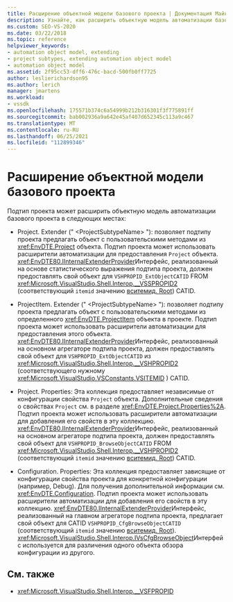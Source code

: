 ```yaml
---
title: Расширение объектной модели базового проекта | Документация Майкрософт
description: Узнайте, как расширить объектную модель автоматизации базового проекта в Visual Studio с помощью подтипа проекта.
ms.custom: SEO-VS-2020
ms.date: 03/22/2018
ms.topic: reference
helpviewer_keywords:
- automation object model, extending
- project subtypes, extending automation object model
- automation object model
ms.assetid: 2f95cc53-dff6-476c-bacd-500fb0ff7725
author: leslierichardson95
ms.author: lerich
manager: jmartens
ms.workload:
- vssdk
ms.openlocfilehash: 175571b374c6a54999b212b316301f3f775891ff
ms.sourcegitcommit: bab002936a9a642e45af407d652345c113a9c467
ms.translationtype: MT
ms.contentlocale: ru-RU
ms.lasthandoff: 06/25/2021
ms.locfileid: "112899346"
---
```

# <a name="extend-the-object-model-of-the-base-project"></a>Расширение объектной модели базового проекта

Подтип проекта может расширить объектную модель автоматизации базового проекта в следующих местах:

- Project. Extender (" \<ProjectSubtypeName> "): позволяет подтипу проекта предлагать объект с пользовательскими методами из <xref:EnvDTE.Project> объекта. Подтип проекта может использовать расширители автоматизации для предоставления `Project` объекта. <xref:EnvDTE80.IInternalExtenderProvider>Интерфейс, реализованный на основе статистического выражения подтипа проекта, должен предоставлять свой объект для `VSHPROPID_ExtObjectCATID` FROM <xref:Microsoft.VisualStudio.Shell.Interop.__VSSPROPID2> (соответствующий `itemid` значению [вситемид. Root](<xref:Microsoft.VisualStudio.VSConstants.VSITEMID.Root>)) CATID.

- ProjectItem. Extender (" \<ProjectSubtypeName> "): позволяет подтипу проекта предлагать объект с пользовательскими методами из определенного <xref:EnvDTE.ProjectItem> объекта в проекте. Подтип проекта может использовать расширители автоматизации для предоставления этого объекта. <xref:EnvDTE80.IInternalExtenderProvider>Интерфейс, реализованный на основном агрегаторе подтипа проекта, должен предоставлять свой объект для `VSHPROPID_ExtObjectCATID` из <xref:Microsoft.VisualStudio.Shell.Interop.__VSHPROPID2> (соответствующего нужному <xref:Microsoft.VisualStudio.VSConstants.VSITEMID> ) CATID.

- Project. Properties: Эта коллекция предоставляет независимые от конфигурации свойства `Project` объекта. Дополнительные сведения о свойствах `Project` см. в разделе <xref:EnvDTE.Project.Properties%2A>. Подтип проекта может использовать расширители автоматизации для добавления его свойств в эту коллекцию. <xref:EnvDTE80.IInternalExtenderProvider>Интерфейс, реализованный на основном агрегаторе подтипа проекта, должен предоставлять свой объект для `VSHPROPID_BrowseObjectCATID` FROM <xref:Microsoft.VisualStudio.Shell.Interop.__VSHPROPID2> (соответствующий `itemid` значению [вситемид. Root](<xref:Microsoft.VisualStudio.VSConstants.VSITEMID.Root>)) CATID.

- Configuration. Properties: Эта коллекция предоставляет зависящие от конфигурации свойства проекта для конкретной конфигурации (например, Debug). Для получения дополнительной информации см. <xref:EnvDTE.Configuration>. Подтип проекта может использовать расширители автоматизации для добавления его свойств в эту коллекцию. <xref:EnvDTE80.IInternalExtenderProvider>Интерфейс, реализованный на главном агрегаторе подтипа проекта, предлагает свой объект для CATID `VSHPROPID_CfgBrowseObjectCATID` (соответствующий `itemid` значению [вситемид. Root](<xref:Microsoft.VisualStudio.VSConstants.VSITEMID.Root>)). <xref:Microsoft.VisualStudio.Shell.Interop.IVsCfgBrowseObject>Интерфейс используется для различения одного объекта обзора конфигурации из другого.

## <a name="see-also"></a>См. также

- <xref:Microsoft.VisualStudio.Shell.Interop.__VSFPROPID>

